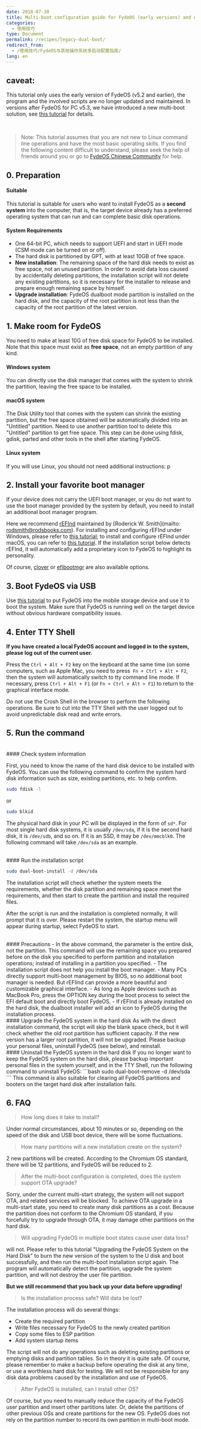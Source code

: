 ```yaml
---
date: 2018-07-30
title: Multi-boot configuration guide for FydeOS (early versions) and other operating systems
categories:
  - 使用技巧
type: Document
permalink: /recipes/legacy-dual-boot/
redirect_from:
  - /使用技巧/FydeOS与其他操作系统多启动配置指南/
lang: en
---
```


## caveat:
This tutorial only uses the early version of FydeOS (v5.2 and earlier), the program and the involved scripts are no longer updated and maintained. In versions after FydeOS for PC v5.3, we have introduced a new multi-boot solution, see [this tutorial](/recipes/dual-boot/) for details.

<br>


> Note: This tutorial assumes that you are not new to Linux command line operations and have the most basic operating skills. If you find the following content difficult to understand, please seek the help of friends around you or go to [FydeOS Chinese Community](https://community.fydeos.com/) for help.


## 0. Preparation
#### Suitable

This tutorial is suitable for users who want to install FydeOS as a **second system** into the computer, that is, the target device already has a preferred operating system that can run and can complete basic disk operations.

#### System Requirements

 - One 64-bit PC, which needs to support UEFI and start in UEFI mode (CSM mode can be turned on or off).
 - The hard disk is partitioned by GPT, with at least 10GB of free space.
 - **New installation**: The remaining space of the hard disk needs to exist as free space, not an unused partition. In order to avoid data loss caused by accidentally deleting partitions, the installation script will not delete any existing partitions, so it is necessary for the installer to release and prepare enough remaining space by himself.
 - **Upgrade installation**: FydeOS dualboot mode partition is installed on the hard disk, and the capacity of the root partition is not less than the capacity of the root partition of the latest version.


## 1. Make room for FydeOS

You need to make at least 10G of free disk space for FydeOS to be installed. Note that this space must exist as **free space**, not an empty partition of any kind.

#### Windows system
You can directly use the disk manager that comes with the system to shrink the partition, leaving the free space to be installed.

#### macOS system
The Disk Utility tool that comes with the system can shrink the existing partition, but the free space obtained will be automatically divided into an "Untitled" partition. Need to use another partition tool to delete this "Untitled" partition to get free space. This step can be done using fdisk, gdisk, parted and other tools in the shell after starting FydeOS.

#### Linux system
If you will use Linux, you should not need additional instructions: p


## 2. Install your favorite boot manager

If your device does not carry the UEFI boot manager, or you do not want to use the boot manager provided by the system by default, you need to install an additional boot manager program.

Here we recommend [rEFInd](http://www.rodsbooks.com/refind/) maintained by [Roderick W. Smith](mailto: rodsmith@rodsbooks.com). For installing and configuring rEFInd under Windows, please refer to [this tutorial](https://blog.csdn.net/windking21/article/details/50402933); to install and configure rEFInd under macOS, you can refer to [this tutorial](https://blog.csdn.net/xiaoshaxs/article/details/52016628). If the installation script below detects rEFInd, it will automatically add a proprietary icon to FydeOS to highlight its personality.

Of course, [clover](https://sourceforge.net/projects/cloverefiboot/) or [efibootmgr](https://github.com/rhboot/efibootmgr) are also available options.


## 3. Boot FydeOS via USB

Use [this tutorial](https://fydeos.com/instructions-pc/) to put FydeOS into the mobile storage device and use it to boot the system. Make sure that FydeOS is running well on the target device without obvious hardware compatibility issues.


## 4. Enter TTY Shell

**If you have created a local FydeOS account and logged in to the system, please log out of the current user.**

Press the `Ctrl + Alt + F2` key on the keyboard at the same time (on some computers, such as Apple Mac, you need to press` Fn + Ctrl + Alt + F2`, then the system will automatically switch to tty command line mode. If necessary, press `Ctrl + Alt + F1` (or `Fn + Ctrl + Alt + F1`) to return to the graphical interface mode.

Do not use the Crosh Shell in the browser to perform the following operations. Be sure to cut into the TTY Shell with the user logged out to avoid unpredictable disk read and write errors.


## 5. Run the command

<br>
#### Check system information

First, you need to know the name of the hard disk device to be installed with FydeOS. You can use the following command to confirm the system hard disk information such as size, existing partitions, etc. to help confirm.

```bash
sudo fdisk -l
```
or
```bash
sudo blkid
```
The physical hard disk in your PC will be displayed in the form of `sd*`. For most single hard disk systems, it is usually `/dev/sda`, if it is the second hard disk, it is `/dev/sdb`, and so on. If it is an SSD, it may be `/dev/mmcblk0`. The following command will take `/dev/sda` as an example.

<br>
#### Run the installation script

```bash
sudo dual-boot-install -d /dev/sda
```
The installation script will check whether the system meets the requirements, whether the disk partition and remaining space meet the requirements, and then start to create the partition and install the required files.

After the script is run and the installation is completed normally, it will prompt that it is over. Please restart the system, the startup menu will appear during startup, select FydeOS to start.


<br>
#### Precautions
 - In the above command, the parameter is the entire disk, not the partition. This command will use the remaining space you prepared before on the disk you specified to perform partition and installation operations; instead of installing in a partition you specified.
 - The installation script does not help you install the boot manager.
 - Many PCs directly support multi-boot management by BIOS, so no additional boot manager is needed. But rEFIind can provide a more beautiful and customizable graphical interface.
 - As long as Apple devices such as MacBook Pro, press the OPTION key during the boot process to select the EFI default boot and directly boot FydeOS.
 - If rEFInd is already installed on the hard disk, the dualboot installer will add an icon to FydeOS during the installation process.

<br>
#### Upgrade the FydeOS system in the hard disk
As with the direct installation command, the script will skip the blank space check, but it will check whether the old root partition has sufficient capacity. If the new version has a larger root partition, it will not be upgraded. Please backup your personal files, uninstall FydeOS (see below), and reinstall.


<br>
#### Uninstall the FydeOS system in the hard disk
If you no longer want to keep the FydeOS system on the hard disk, please backup important personal files in the system yourself, and in the TTY Shell, run the following command to uninstall FydeOS:
```bash
sudo dual-boot-remove -d /dev/sda
```
This command is also suitable for clearing all FydeOS partitions and booters on the target hard disk after installation fails.


## 6. FAQ

> How long does it take to install?

Under normal circumstances, about 10 minutes or so, depending on the speed of the disk and USB boot device, there will be some fluctuations.


> How many partitions will a new installation create on the system?

2 new partitions will be created. According to the Chromium OS standard, there will be 12 partitions, and FydeOS will be reduced to 2.


> After the multi-boot configuration is completed, does the system support OTA upgrade?

Sorry, under the current multi-start strategy, the system will not support OTA, and related services will be blocked. To achieve OTA upgrade in a multi-start state, you need to create many disk partitions as a cost. Because the partition does not conform to the Chromium OS standard, if you forcefully try to upgrade through OTA, it may damage other partitions on the hard disk.


> Will upgrading FydeOS in multiple boot states cause user data loss?

will not. Please refer to this tutorial "Upgrading the FydeOS System on the Hard Disk" to burn the new version of the system to the U disk and boot successfully, and then run the multi-boot installation script again. The program will automatically detect the partition, upgrade the system partition, and will not destroy the user file partition.

**But we still recommend that you back up your data before upgrading!**



> Is the installation process safe? Will data be lost?

The installation process will do several things:
 - Create the required partition
 - Write files necessary for FydeOS to the newly created partition
 - Copy some files to ESP partition
 - Add system startup items

The script will not do any operations such as deleting existing partitions or emptying disks and partition tables. So in theory it is quite safe. Of course, please remember to make a backup before operating the disk at any time, or use a worthless hard disk for testing. We will not be responsible for any disk data problems caused by the installation and use of FydeOS.



> After FydeOS is installed, can I install other OS?

Of course, but you need to manually reduce the capacity of the FydeOS user partition and insert other partitions later. Or, delete the partitions of other previous OSs and create partitions for the new OS. FydeOS does not rely on the partition number to record its own partition in multi-boot mode.
